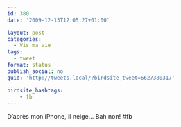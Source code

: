```yaml
---
id: 380
date: '2009-12-13T12:05:27+01:00'

layout: post
categories:
  - Vis ma vie
tags:
  - tweet
format: status
publish_social: no
guid: 'http://tweets.local/?birdsite_tweet=6627380317'

birdsite_hashtags:
    - fb
---
```


D’après mon iPhone, il neige… Bah non! #fb